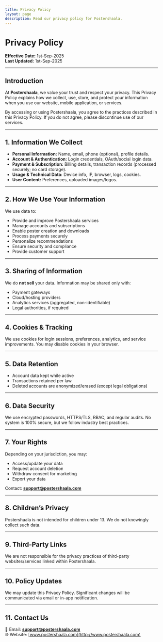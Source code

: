 ```yaml
---
title: Privacy Policy
layout: page
description: Read our privacy policy for Postershaala.
---
```


# Privacy Policy

**Effective Date:** 1st-Sep-2025  
**Last Updated:** 1st-Sep-2025  

---

## Introduction 

At **Postershaala**, we value your trust and respect your privacy. This Privacy Policy explains how we collect, use, store, and protect your information when you use our website, mobile application, or services.  

By accessing or using Postershaala, you agree to the practices described in this Privacy Policy. If you do not agree, please discontinue use of our services.  

---

## 1. Information We Collect
- **Personal Information:** Name, email, phone (optional), profile details.  
- **Account & Authentication:** Login credentials, OAuth/social login data.  
- **Payment & Subscription:** Billing details, transaction records (processed securely; no card storage).  
- **Usage & Technical Data:** Device info, IP, browser, logs, cookies.  
- **User Content:** Preferences, uploaded images/logos.  

---

## 2. How We Use Your Information
We use data to:  
- Provide and improve Postershaala services  
- Manage accounts and subscriptions  
- Enable poster creation and downloads  
- Process payments securely  
- Personalize recommendations  
- Ensure security and compliance  
- Provide customer support  

---

## 3. Sharing of Information
We do **not sell** your data. Information may be shared only with:  
- Payment gateways  
- Cloud/hosting providers  
- Analytics services (aggregated, non-identifiable)  
- Legal authorities, if required  

---

## 4. Cookies & Tracking
We use cookies for login sessions, preferences, analytics, and service improvements. You may disable cookies in your browser.  

---

## 5. Data Retention
- Account data kept while active  
- Transactions retained per law  
- Deleted accounts are anonymized/erased (except legal obligations)  

---

## 6. Data Security
We use encrypted passwords, HTTPS/TLS, RBAC, and regular audits. No system is 100% secure, but we follow industry best practices.  

---

## 7. Your Rights
Depending on your jurisdiction, you may:  
- Access/update your data  
- Request account deletion  
- Withdraw consent for marketing  
- Export your data  

Contact: **support@postershaala.com**  

---

## 8. Children’s Privacy
Postershaala is not intended for children under 13. We do not knowingly collect such data.  

---

## 9. Third-Party Links
We are not responsible for the privacy practices of third-party websites/services linked within Postershaala.  

---

## 10. Policy Updates
We may update this Privacy Policy. Significant changes will be communicated via email or in-app notification.  

---

## 11. Contact Us
📧 Email: **support@postershaala.com**  
🌐 Website: [www.postershaala.com](http://www.postershaala.com)  
